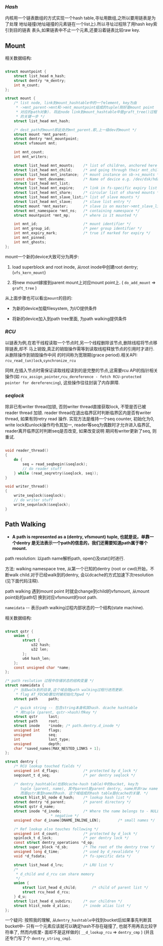 ### *Hash*

内核用一个链表数组的方式实现一个hash table,寻址用数组,之所以要用链表是为了处理
地址碰撞(地址碰撞的元素链在一个list上).所以寻址过程除了用hash key索引到目的链表
表头,如果链表中不止一个元素,还要沿着链表比较raw key.

## Mount

相关数据结构:

```c

struct mountpoint {
	struct list_head m_hash;
	struct dentry *m_dentry;
	int m_count;
};

struct mount {
	/* list node, link到mount_hashtable中的一个element, key为由
	 * ->mnt_parent->mnt和->mnt_mountpoint组成的tuple(刚好是mount point
	 * 对应的path对象). 将此node link到mount_hashtable中是graft_tree()过程
	 * 的关键一步 */
	struct list_head mnt_hash;

	/* dest_path的mount即此处的mnt_parent.即,上一级dev的mount */
	struct mount *mnt_parent;
	struct dentry *mnt_mountpoint;
	struct vfsmount mnt;

	int mnt_count;
	int mnt_writers;

	struct list_head mnt_mounts;    /* list of children, anchored here */
	struct list_head mnt_child;     /* and going through their mnt_child */
	struct list_head mnt_instance;  /* mount instance on sb->s_mounts */
	const char *mnt_devname;        /* Name of device e.g. /dev/dsk/hda1 */
	struct list_head mnt_list;
	struct list_head mnt_expire;    /* link in fs-specific expiry list */
	struct list_head mnt_share;     /* circular list of shared mounts */
	struct list_head mnt_slave_list;/* list of slave mounts */
	struct list_head mnt_slave;     /* slave list entry */
	struct mount *mnt_master;       /* slave is on master->mnt_slave_list */
	struct mnt_namespace *mnt_ns;   /* containing namespace */
	struct mountpoint *mnt_mp;      /* where is it mounted */

	int mnt_id;                     /* mount identifier */
	int mnt_group_id;               /* peer group identifier */
	int mnt_expiry_mark;            /* true if marked for expiry */
	int mnt_pinned;
	int mnt_ghosts;
};

```

mount一个新的device大致可分为两步:

1. load superblock and root inode, 从root inode中创建root dentry; (`vfs_kern_mount`)

2. 将new mount嫁接到parent mount上对应mount point上.
( `do_add_mount` => `graft_tree` )

从上面步骤也可以看出`mount`的目的:

* 为新的device加载filesystem, 为I/O提供条件

* 将新的device加入到path tree里面, 为path walking提供条件

### *RCU*

以链表为例,在若干线程读取一个节点时,另一个线程删除该节点,删除线程将节点移除链表,却不
马上销毁,真正的销毁操作需等到读取线程释放节点的引用时才进行.从删除操作到销毁操作中间
的时间称为宽限期(grace period).相关API: `rcu_read_(un)lock`,`synchronize_rcu`

同样,在插入节点时需保证读取线程读到的是完整的节点,这需要rcu API的指针相关操作(如
`rcu_assign_pointer`,`rcu_dereference - fetch RCU-protected pointer for
dereferencing`), 这些操作往往封装了内存屏障.

### *seqlock*

除非已有writer thread加锁, 否则writer thread直接获取lock, 不管是否已被reader thread
加锁. reader thread在退出临界区时判断临界区内是否有writer thread, 如果有则retry read
操作. 实现方法是维持一个seq counter, 初始化为0, write lock和unlock操作均令其加一,
reader等seq为偶数时才允许进入临界区, reader离开临界区时判断seq是否改变, 如果改变说明
期间有writer更新了seq, 则重试.

```c

void reader_thread()
{
	do {
		seq = read_seqbegin(&seqlock);
		// do reader stuff
	} while (read_seqretry(&seqlock, seq));
}

void writer_thread()
{
	write_seqlock(&seqlock);
	// do writer stuff
	write_sequnlock(&seqlock);
}

```

## Path Walking

* **A path is represented as a (dentry, vfsmount) tuple, 也就是说，单靠一个dentry
是无法表示一个path的信息的，我们还需要知道path属于哪个mount.**

path resolution: 以path name解析path, open()及stat()时进行.

方法: walking namespace tree, 从第一个已知的dentry (root or cwd)开始，不断walk
child.对于已经walk到的dentry, 会以dcache的方式加速下次resolution (见下面代码注释).

path walking 遇到mount point 时就会change到child的vfsmount, 从mount point处的path切
换到对应vfsmount的root path.

`nameidata` -- 表示path walking过程内部状态的一个结构(state machine).

相关数据结构:

```c

struct qstr {
	union {
		struct {
			u32 hash;
			u32 len;
		};
		u64 hash_len;
	};
	const unsigned char *name;
};

/* path reslution 过程中存储状态的结构变量 */
struct nameidata {
	/* 当前walk到的目录,这个域会随path walking过程行进而更新.
	 * flag AT_FDCWD置位时被初始化为pwd */
	struct path     path;

	/* quick string -- 包含string本身和其hash. dcache hashtable
	 * 用tuple (parent, qstr->hash)作key */
	struct qstr     last;
	struct path     root;
	struct inode    *inode; /* path.dentry.d_inode */
	unsigned int    flags;
	unsigned        seq;
	int             last_type;
	unsigned        depth;
	char *saved_names[MAX_NESTED_LINKS + 1];
};

struct dentry {
	/* RCU lookup touched fields */
	unsigned int d_flags;           /* protected by d_lock */
	seqcount_t d_seq;               /* per dentry seqlock */

	/* dentry_hashtable(也即dcache-hash table)中的bucket, key为
	   tuple (parent, name), 其中parent是parent dentry, name并非raw name
	   而是qstr类型name的hash. 这个域组成的hash table是dcache的关键. */
	struct hlist_bl_node d_hash;    /* lookup hash list */
	struct dentry *d_parent;        /* parent directory */
	struct qstr d_name;
	struct inode *d_inode;          /* Where the name belongs to - NULL is
					 * negative */
	unsigned char d_iname[DNAME_INLINE_LEN];        /* small names */

	/* Ref lookup also touches following */
	unsigned int d_count;           /* protected by d_lock */
	spinlock_t d_lock;              /* per dentry lock */
	const struct dentry_operations *d_op;
	struct super_block *d_sb;       /* The root of the dentry tree */
	unsigned long d_time;           /* used by d_revalidate */
	void *d_fsdata;                 /* fs-specific data */

	struct list_head d_lru;         /* LRU list */
	/*
	 * d_child and d_rcu can share memory
	 */
	union {
		struct list_head d_child;       /* child of parent list */
		struct rcu_head d_rcu;
	} d_u;
	struct list_head d_subdirs;     /* our children */
	struct hlist_node d_alias;      /* inode alias list */
};

```

一个疑问: 按照我的理解, 从`dentry_hashtable`中找到bucket后如果事先判断其bucket中-
只有一个元素应该就可以确定hash不存在碰撞了, 也就不用再去比较字符串了, 然而内核里-
面却不是这样做的( `__d_lookup_rcu` => `dentry_cmp` ) (并且还专门写了个
`dentry_string_cmp`).
